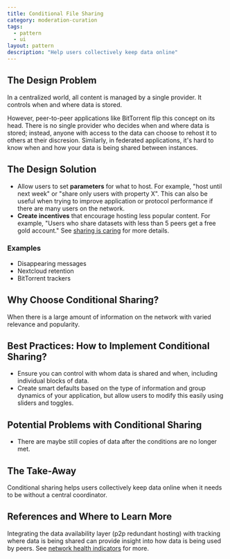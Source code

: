 ```yaml
---
title: Conditional File Sharing
category: moderation-curation
tags:
  - pattern
  - ui
layout: pattern
description: "Help users collectively keep data online"
---
```


## The Design Problem

In a centralized world, all content is managed by a single provider. It controls
when and where data is stored.

However, peer-to-peer applications like BitTorrent flip this concept on its
head. There is no single provider who decides when and where data is stored; instead,
anyone with access to the data can choose to rehost it to others at their
discresion. Similarly, in federated applications, it's hard to know when and
how your data is being shared between instances.

## The Design Solution

- Allow users to set **parameters** for what to host. For example, "host until
  next week" or "share only users with property X". This can also be useful when
  trying to improve application or protocol performance if there are many
  users on the network.
- **Create incentives** that encourage hosting less popular content. For example,
  "Users who share datasets with less than 5 peers get a free gold account." See [sharing is caring](sharing-is-caring.md) for more details.

### Examples

- Disappearing messages
- Nextcloud retention
- BitTorrent trackers

## Why Choose Conditional Sharing?

When there is a large amount of information on the network with varied relevance and popularity.

## Best Practices: How to Implement Conditional Sharing?

- Ensure you can control with whom data is shared and when, including
  individual blocks of data.
- Create smart defaults based on the type of information and group dynamics of
  your application, but allow users to modify this easily using sliders and
  toggles.

## Potential Problems with Conditional Sharing

- There are maybe still copies of data after the conditions are no longer met.

## The Take-Away

Conditional sharing helps users collectively keep data online when it needs to be without a central coordinator.

## References and Where to Learn More

Integrating the data availability layer (p2p redundant hosting) with tracking where data is being shared can provide insight into how data is being used by peers. See [network health indicators](patterns/network-health-indicator.md) for more.
